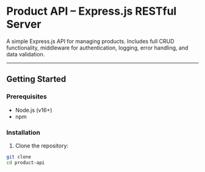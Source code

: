 # Product API – Express.js RESTful Server

A simple Express.js API for managing products. Includes full CRUD functionality, middleware for authentication, logging, error handling, and data validation.

---

## Getting Started

### Prerequisites

- Node.js (v16+)
- npm

### Installation

1. Clone the repository:

```bash
git clone 
cd product-api
